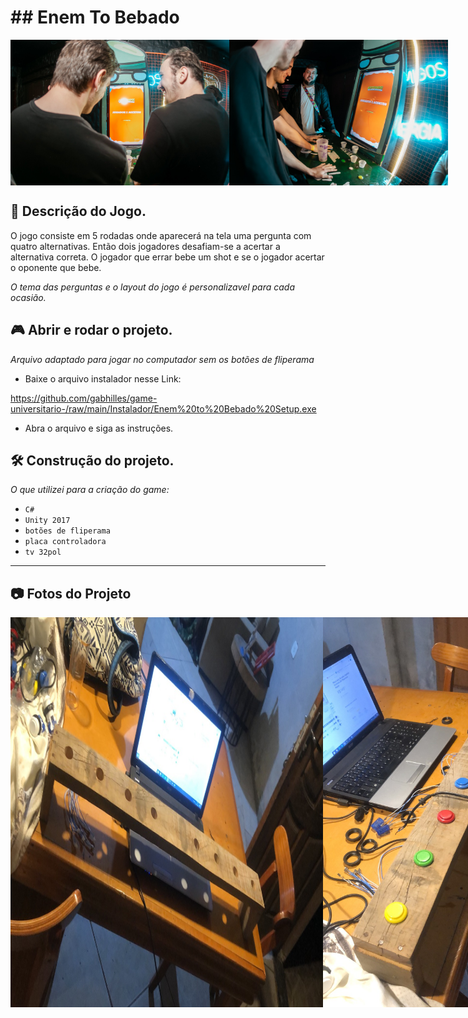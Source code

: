 <h1>## Enem To Bebado</h1>
<div style="display: flex;">
  <img src="https://github.com/gabhilles/game-universitario-/blob/main/Images/292521428_450042587130542_2372794984710269270_n.jpg" width="350"/>
  <img src="https://github.com/gabhilles/game-universitario-/blob/main/Images/292912483_450037240464410_2605984950743523579_n.jpg" width="350"/>
</div>


## 📰 Descrição do Jogo.
O jogo consiste em 5 rodadas onde aparecerá na tela uma pergunta com quatro alternativas. 
Então dois jogadores desafiam-se a acertar a alternativa correta.
O jogador que errar bebe um shot e se o jogador acertar o oponente que bebe. 

<i>O tema das perguntas e o layout do jogo é personalizavel para cada ocasião.</i>

## 🎮 Abrir e rodar o projeto.

<i> Arquivo adaptado para jogar no computador sem os botões de fliperama</i>

- Baixe o arquivo instalador nesse Link:

https://github.com/gabhilles/game-universitario-/raw/main/Instalador/Enem%20to%20Bebado%20Setup.exe
- Abra o arquivo e siga as instruções.

## 🛠️ Construção do projeto.

<i>O que utilizei para a criação do game:</i>

- `C#`
- `Unity 2017`
- `botões de fliperama`
- `placa controladora`
- `tv 32pol`

***
## 📷 Fotos do Projeto

<div style="display: flex;">
   <img src="https://github.com/gabhilles/game-universitario-/blob/main/Images/WhatsApp%20Image%202022-08-02%20at%2021.45.17.jpeg" width="500"/>
  <img src="https://github.com/gabhilles/game-universitario-/blob/main/Images/WhatsApp%20Image%202022-08-02%20at%2021.45.17%20(1).jpeg" width="350"/>
  <img src="https://github.com/gabhilles/game-universitario-/blob/main/Images/WhatsApp%20Image%202022-08-02%20at%2021.45.34.jpeg" width="350"/>
  <img src="https://github.com/gabhilles/game-universitario-/blob/main/Images/WhatsApp%20Image%202022-08-02%20at%2021.46.17.jpeg" width="350"/>
  <img src="https://github.com/gabhilles/game-universitario-/blob/main/Images/WhatsApp%20Image%202022-08-02%20at%2021.46.17%20(1).jpeg" width="350"/>
  
</div>

